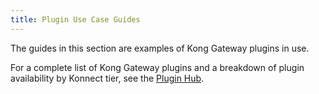 ```yaml
---
title: Plugin Use Case Guides
---
```

The guides in this section are examples of Kong Gateway plugins in use.

For a complete list of Kong Gateway plugins and a breakdown of plugin
availability by Konnect tier, see the [Plugin Hub](/hub/).
